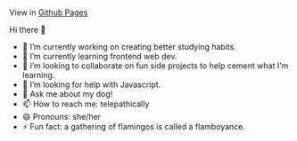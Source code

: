 ### 
View in [Github Pages](https://xiomarar.github.io/xiomaraR/)


Hi there 👋

- 🔭 I’m currently working on creating better studying habits.
- 🌱 I’m currently learning frontend web dev.
- 👯 I’m looking to collaborate on fun side projects to help cement what I'm learning.
- 🤔 I’m looking for help with Javascript. 
- 💬 Ask me about my dog!
- 📫 How to reach me: telepathically
- 😄 Pronouns: she/her
- ⚡ Fun fact: a gathering of flamingos is called a flamboyance. 


